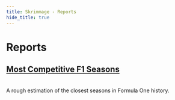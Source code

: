 ```yaml
---
title: Skrimmage - Reports
hide_title: true
---
```


# Reports

<div class="card">
   <a href="most_competitive_f1_seasons/"><h2>Most Competitive F1 Seasons</h2></a> <br>A rough estimation of the closest seasons in Formula One history.
</div>